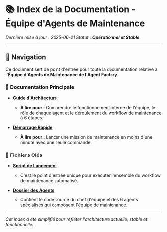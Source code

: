 # 📚 Index de la Documentation - Équipe d'Agents de Maintenance

*Dernière mise à jour : 2025-06-21*
*Statut : **Opérationnel et Stable***

---

## 🎯 Navigation

Ce document sert de point d'entrée pour toute la documentation relative à l'**Équipe d'Agents de Maintenance de l'Agent Factory**.

### 📖 Documentation Principale

- **[Guide d'Architecture](./AGENTS_MAINTENANCE_PATTERN_FACTORY.md)**
  - **À lire pour :** Comprendre le fonctionnement interne de l'équipe, le rôle de chaque agent et le déroulement du workflow de maintenance à 6 étapes.

- **[Démarrage Rapide](./QUICK_START_AGENTS_MAINTENANCE.md)**
  - **À lire pour :** Lancer une mission de maintenance en moins d'une minute avec une seule commande.

### 🚀 Fichiers Clés

- **[Script de Lancement](../lancer_mission_maintenance_agents_factory.py)**
  - C'est le point d'entrée unique pour exécuter l'ensemble du workflow de maintenance automatisé.

- **[Dossier des Agents](../agent_factory_implementation/agents/)**
  - Contient le code source du chef d'équipe et des 6 agents spécialisés qui composent l'équipe de maintenance.

---
*Cet index a été simplifié pour refléter l'architecture actuelle, stable et fonctionnelle.* 